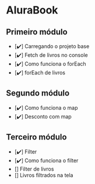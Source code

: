# AluraBook

## Primeiro módulo 

- [✔️] Carregando o projeto base
- [✔️] Fetch de livros no console
- [✔️] Como funciona o forEach
- [✔️] forEach de livros

## Segundo módulo

- [✔️] Como funciona o map
- [✔️] Desconto com map

## Terceiro módulo

- [✔️] Filter 
- [✔️] Como funciona o filter 
- [] Filter de livros
- [] Livros filtrados na tela 
